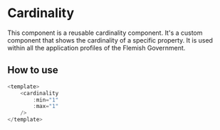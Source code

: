 # Cardinality

This component is a reusable cardinality component. It's a custom component that shows the cardinality of a specific property. It is used within all the application profiles of the Flemish Government.

## How to use

```js
<template>
    <cardinality
        :min="1"
        :max="1"
    />
</template>
```
